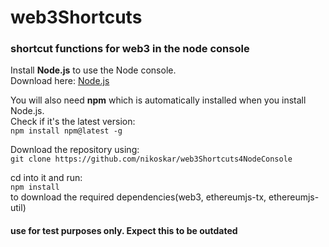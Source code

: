 # web3Shortcuts
### shortcut functions for web3 in the node console

Install **Node.js** to use the Node console.<br /> Download here: [Node.js](https://nodejs.org/en/download/)

You will also need **npm** which is automatically installed when you install Node.js.<br />
Check if it's the latest version:<br />
        ```npm install npm@latest -g```

Download the repository using: <br />
        ```git clone https://github.com/nikoskar/web3Shortcuts4NodeConsole```

cd into it and run: <br />
```npm install ```     <br />
to download the required dependencies(web3, ethereumjs-tx, ethereumjs-util)
<br />


#### use for test purposes only. Expect this to be outdated
